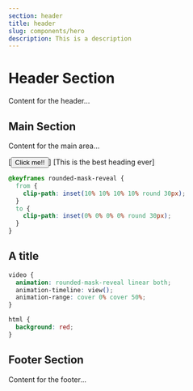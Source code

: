 ```yaml
---
section: header
title: header
slug: components/hero
description: This is a description
---
```

<!-- header -->
# Header Section
Content for the header...

<!-- main -->
## Main Section
Content for the main area...

[<Button ignore="true">Click me!!</Button>]
[<Heading>This is the best heading ever</Heading>]

```css
@keyframes rounded-mask-reveal {
  from {
    clip-path: inset(10% 10% 10% 10% round 30px);
  }
  to {
    clip-path: inset(0% 0% 0% 0% round 30px);
  }
}
```
## A title
```css
video {
  animation: rounded-mask-reveal linear both;
  animation-timeline: view();
  animation-range: cover 0% cover 50%;
}
```
```css
html {
  background: red;
}
```

<!-- footer -->
## Footer Section
Content for the footer...





